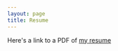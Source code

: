 ```yaml
---
layout: page
title: Resume
---
```

Here's a link to a PDF of [my resume](https://issuu.com/nilaypatel044/docs/nilay-patel-resume-steely)
